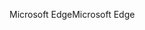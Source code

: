 <span data-ttu-id="cd3c9-101">Microsoft Edge</span><span class="sxs-lookup"><span data-stu-id="cd3c9-101">Microsoft Edge</span></span>
